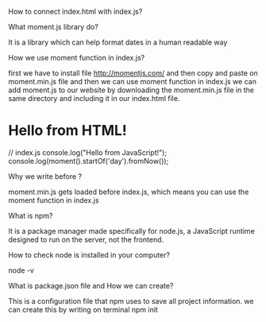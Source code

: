  How to connect index.html with index.js?
 
 <script src="index.js"></script>




 What moment.js library do?
 
 It is a library which can help format dates in a human readable way





 How we use moment function in index.js?
 
 first we have to install file http://momentjs.com/ and then copy and paste on moment.min.js file and then we can use moment function in index.js
 we can add moment.js to our website by downloading the moment.min.js file in the same directory and including it in our index.html file.
<!-- index.html -->
<!DOCTYPE html>
<html lang="en">
<head>
  <meta charset="UTF-8">
  <title>Example</title>
  <link rel="stylesheet" href="index.css">
  <script src="moment.min.js"></script>
  <script src="index.js"></script>
</head>
<body>
  <h1>Hello from HTML!</h1>
</body>
</html>
 
// index.js
  console.log("Hello from JavaScript!");
  console.log(moment().startOf('day').fromNow());






Why we write <script src="moment.min.js"></script> before <script src="index.js"></script>?

moment.min.js gets loaded before index.js, which means you can use the moment function in index.js 





What is npm?

It is a package manager made specifically for node.js, a JavaScript runtime designed to run on the server, not the frontend. 





How to check node is installed in your computer?

node -v





What is package.json file and How we can create?

This is a configuration file that npm uses to save all project information. 
we can create this by writing on terminal npm init
